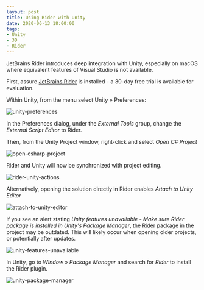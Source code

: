 ```yaml
---
layout: post
title: Using Rider with Unity
date: 2020-06-13 18:00:00
tags:
- Unity
- 3D
- Rider
---
```



JetBrains Rider introduces deep integration with Unity, especially on macOS where equivalent features of Visual Studio is not available.

First, assure [JetBrains Rider](https://www.jetbrains.com/rider/) is installed - a 30-day free trial is available for evaluation.

Within Unity, from the menu select Unity &raquo; Preferences:

![unity-preferences](https://labs.jasonsturges.com/unity/using-rider-with-unity/unity-preferences.png)

In the Preferences dialog, under the *External Tools* group, change the *External Script Editor* to Rider.

Then, from the Unity Project window, right-click and select *Open C# Project*

![open-csharp-project](https://labs.jasonsturges.com/unity/using-rider-with-unity/open-csharp-project.png)

Rider and Unity will now be synchronized with project editing.

![rider-unity-actions](https://labs.jasonsturges.com/unity/using-rider-with-unity/rider-unity-actions.png)

Alternatively, opening the solution directly in Rider enables *Attach to Unity Editor*

![attach-to-unity-editor](https://labs.jasonsturges.com/unity/using-rider-with-unity/attach-to-unity-editor.png)

If you see an alert stating *Unity features unavailable - Make sure Rider package is installed in Unity's Package Manager*, the Rider package in the project may be outdated.  This will likely occur when opening older projects, or potentially after updates.

![unity-features-unavailable](https://labs.jasonsturges.com/unity/using-rider-with-unity/unity-features-unavailable.png)

In Unity, go to *Window* &raquo; *Package Manager* and search for *Rider* to install the Rider plugin.

![unity-package-manager](https://labs.jasonsturges.com/unity/using-rider-with-unity/unity-package-manager.png)
